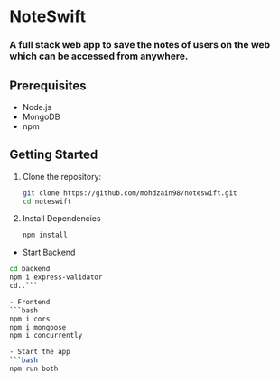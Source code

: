# NoteSwift
### A full stack web app to save the notes of users on the web which can be accessed from anywhere.

## Prerequisites
- Node.js
- MongoDB
- npm

## Getting Started

1. Clone the repository:

   ```bash
   git clone https://github.com/mohdzain98/noteswift.git
   cd noteswift

2. Install Dependencies
   ```bash
   npm install

- Start Backend
```bash
cd backend
npm i express-validator
cd..```

- Frontend
```bash
npm i cors
npm i mongoose
npm i concurrently

- Start the app
```bash
npm run both


   
   
   
